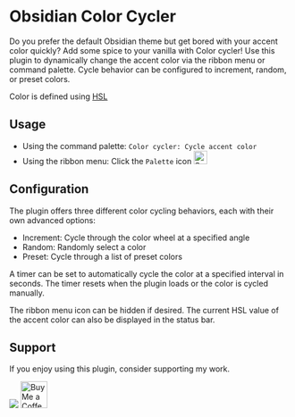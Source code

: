 # Obsidian Color Cycler

Do you prefer the default Obsidian theme but get bored with your accent color quickly? Add some spice to your vanilla with Color cycler!
Use this plugin to dynamically change the accent color via the ribbon menu or command palette.
Cycle behavior can be configured to increment, random, or preset colors.

Color is defined using [HSL](https://developer.mozilla.org/en-US/docs/Web/CSS/color_value/hsl)

## Usage

- Using the command palette: `Color cycler: Cycle accent color`
- Using the ribbon menu: Click the `Palette` icon <img width="24" alt="Screenshot 2024-02-28 at 12 59 02" src="https://github.com/tjbrennan/obsidian-color-cycler/assets/2440702/1c9c27c4-de8a-4124-93e8-f769cb59707a">


## Configuration

The plugin offers three different color cycling behaviors, each with their own advanced options:

- Increment: Cycle through the color wheel at a specified angle
- Random: Randomly select a color
- Preset: Cycle through a list of preset colors

A timer can be set to automatically cycle the color at a specified interval in seconds. The timer resets when the plugin loads or the color is cycled manually.

The ribbon menu icon can be hidden if desired. The current HSL value of the accent color can also be displayed in the status bar.

## Support

If you enjoy using this plugin, consider supporting my work.

<a href="https://www.buymeacoffee.com/tjbrennan"><img src="https://img.buymeacoffee.com/button-api/?text=Buy me a coffee&emoji=☕&slug=tjbrennan&button_colour=5F7FFF&font_colour=ffffff&font_family=Lato&outline_colour=000000&coffee_colour=FFDD00" /></a>
<a href='https://ko-fi.com/P5P2UVA8M' target='_blank'><img height='48' style='border:0px;height:48px;' src='https://storage.ko-fi.com/cdn/kofi3.png?v=3' border='0' alt='Buy Me a Coffee at ko-fi.com' /></a>
